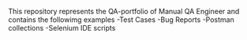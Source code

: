 This repository represents the QA-portfolio of Manual QA Engineer and contains the followimg examples
-Test Cases
-Bug Reports
-Postman collections
-Selenium IDE scripts 